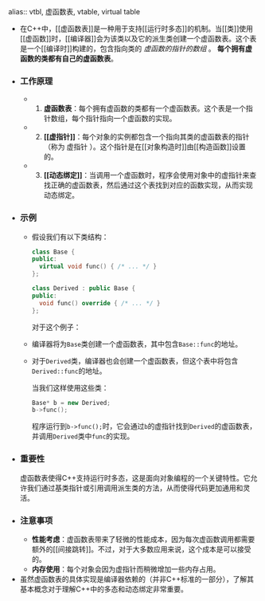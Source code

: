 alias:: vtbl, 虚函数表, vtable, virtual table

- 在C++中，[[虚函数表]]是一种用于支持[[运行时多态]]的机制。当[[类]]使用[[虚函数]]时，[[编译器]]会为该类以及它的派生类创建一个虚函数表。这个表是一个[[编译时]]构建的，包含指向类的 *虚函数的指针的数组* 。
  **每个拥有虚函数的类都有自己的虚函数表**。
- ### 工作原理
	- 1. **虚函数表**：每个拥有虚函数的类都有一个虚函数表。这个表是一个指针数组，每个指针指向一个虚函数的实现。
	- 2. **[[虚指针]]**：每个对象的实例都包含一个指向其类的虚函数表的指针（称为 虚指针 ）。这个指针是在[[对象构造时]]由[[构造函数]]设置的。
	- 3. **[[动态绑定]]**：当调用一个虚函数时，程序会使用对象中的虚指针来查找正确的虚函数表，然后通过这个表找到对应的函数实现，从而实现动态绑定。
- ### 示例
	- 假设我们有以下类结构：
	  ```cpp
	  class Base {
	  public:
	    virtual void func() { /* ... */ }
	  };
	  
	  class Derived : public Base {
	  public:
	    void func() override { /* ... */ }
	  };
	  ```
	  对于这个例子：
	- 编译器将为`Base`类创建一个虚函数表，其中包含`Base::func`的地址。
	- 对于`Derived`类，编译器也会创建一个虚函数表，但这个表中将包含`Derived::func`的地址。
	  
	  当我们这样使用这些类：
	  ```cpp
	  Base* b = new Derived;
	  b->func();
	  ```
	  
	  程序运行到`b->func();`时，它会通过`b`的虚指针找到`Derived`的虚函数表，并调用`Derived`类中`func`的实现。
- ### 重要性
  虚函数表使得C++支持运行时多态，这是面向对象编程的一个关键特性。它允许我们通过基类指针或引用调用派生类的方法，从而使得代码更加通用和灵活。
- ### 注意事项
	- **性能考虑**：虚函数表带来了轻微的性能成本，因为每次虚函数调用都需要额外的[[间接跳转]]。不过，对于大多数应用来说，这个成本是可以接受的。
	- **内存使用**：每个对象会因为虚指针而稍微增加一些内存占用。
- 虽然虚函数表的具体实现是编译器依赖的（并非C++标准的一部分），了解其基本概念对于理解C++中的多态和动态绑定非常重要。